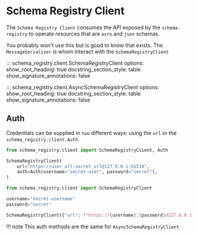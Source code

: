 # Schema Registry Client

The `Schema Registry Client` consumes the API exposed by the `schema-registry` to operate resources that are `avro` and `json` schemas.

You probably won't use this but is good to know that exists. The `MessageSerializer` is whom interact with the `SchemaRegistryClient`

::: schema_registry.client.SchemaRegistryClient
    options:
        show_root_heading: true
        docstring_section_style: table
        show_signature_annotations: false

::: schema_registry.client.AsyncSchemaRegistryClient
    options:
        show_root_heading: true
        docstring_section_style: table
        show_signature_annotations: false

## Auth

Credentials can be supplied in `two` different ways: using the `url` or the `schema_registry.client.Auth`.

```python title="Credentials using Auth"
from schema_registry.client import SchemaRegistryClient, Auth

SchemaRegistryClient(
    url="https://user_url:secret_url@127.0.0.1:65534",
    auth=Auth(username="secret-user", password="secret"),
)
```

```python title="Credentials using the url"
from schema_registry.client import SchemaRegistryClient

username="secret-username"
password="secret"

SchemaRegistryClient({"url": f"https://{username}:{password}@127.0.0.1:65534"})
```

!!! note
    This auth methods are the same for `AsyncSchemaRegistryClient`
